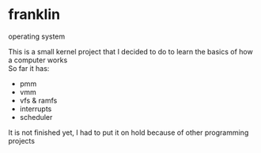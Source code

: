 # franklin
operating system

This is a small kernel project that I decided to do to learn the basics of how a computer works  
So far it has:
- pmm
- vmm
- vfs & ramfs
- interrupts
- scheduler

It is not finished yet, I had to put it on hold because of other programming projects
